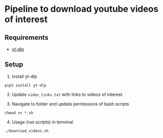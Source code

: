 # Pipeline to download youtube videos of interest

## Requirements
- [yt-dlp](https://github.com/yt-dlp/yt-dlp)

## Setup

1. Install yt-dlp
```
pip3 install yt-dlp
```

2. Update `video_links.txt` with links to videos of interest

3. Navigate to folder and update permissions of bash scripts
```
chmod +x *.sh
```

4. Usage (run scripts) in terminal
```
./download_videos.sh
```

